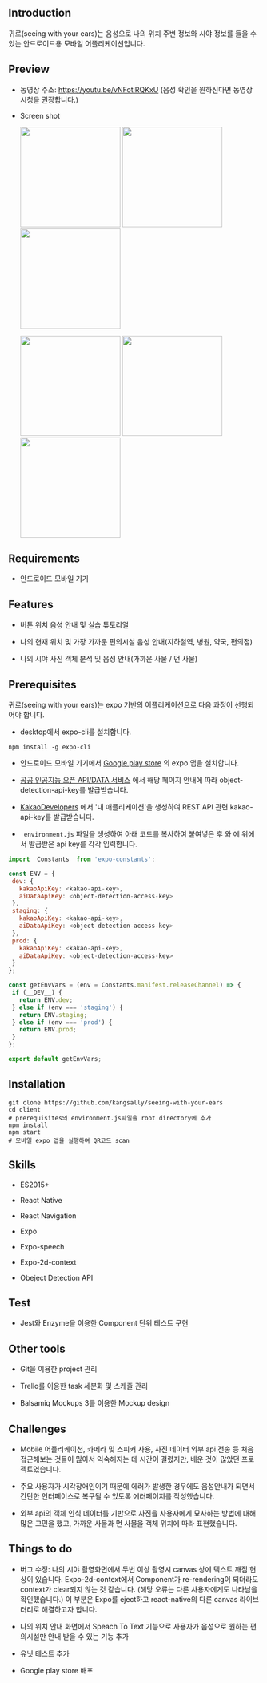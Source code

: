 ## Introduction

귀로(seeing with your ears)는 음성으로 나의 위치 주변 정보와 시야 정보를 들을 수 있는 안드로이드용 모바일 어플리케이션입니다.



## Preview

- 동영상 주소: https://youtu.be/vNFotiRQKxU (음성 확인을 원하신다면 동영상 시청을 권장합니다.)

- Screen shot

  <img src="./screenshot/intro.jpg" width="200px" /> <img src="./screenshot/tutorial1.jpg" width="200px" /> <img src="./screenshot/tutorial2.jpg" width="200px" />

  <img src="./screenshot/main.jpg" width="200px" /> <img src="./screenshot/view.jpg" width="200px" /> <img src="./screenshot/location.jpg" width="200px" />





## Requirements

- 안드로이드 모바일 기기



## **Features**

- 버튼 위치 음성 안내 및 실습 튜토리얼

- 나의 현재 위치 및 가장 가까운 편의시설 음성 안내(지하철역, 병원, 약국, 편의점)

- 나의 시야 사진 객체 분석 및 음성 안내(가까운 사물 / 먼 사물)



## Prerequisites

귀로(seeing with your ears)는 expo 기반의 어플리케이션으로 다음 과정이 선행되어야 합니다.

- desktop에서 expo-cli를 설치합니다. 

```
npm install -g expo-cli
```

- 안드로이드 모바일 기기에서 [Google play store](https://play.google.com/store/apps/details?id=host.exp.exponent) 의 expo 앱을 설치합니다.

- [공공 인공지능 오픈 API/DATA 서비스](http://aiopen.etri.re.kr/service_prepare.php) 에서 해당 페이지 안내에 따라 object-detection-api-key를 발급받습니다.

- [KakaoDevelopers](https://developers.kakao.com/apps) 에서 '내 애플리케이션'을 생성하여 REST API 관련 kakao-api-key를 발급받습니다.

- ` environment.js` 파일을 생성하여 아래 코드를 복사하여 붙여넣은 후 <kakao-api-key> 와 <object-detection-access-key>에 위에서 발급받은 api key를 각각 입력합니다.

```javascript
import  Constants  from 'expo-constants';

const ENV = {
 dev: {
   kakaoApiKey: <kakao-api-key>,
   aiDataApiKey: <object-detection-access-key>
 },
 staging: {
   kakaoApiKey: <kakao-api-key>,
   aiDataApiKey: <object-detection-access-key>
 },
 prod: {
   kakaoApiKey: <kakao-api-key>,
   aiDataApiKey: <object-detection-access-key>
 }
};

const getEnvVars = (env = Constants.manifest.releaseChannel) => {
 if (__DEV__) {
   return ENV.dev;
 } else if (env === 'staging') {
   return ENV.staging;
 } else if (env === 'prod') {
   return ENV.prod;
 }
};

export default getEnvVars;

```



## **Installation**

```
git clone https://github.com/kangsally/seeing-with-your-ears
cd client
# prerequisites의 environment.js파일을 root directory에 추가
npm install
npm start
# 모바일 expo 앱을 실행하여 QR코드 scan
```



## **Skills**

- ES2015+

- React Native

- React Navigation

- Expo

- Expo-speech

- Expo-2d-context

- Obeject Detection API



## **Test**

-  Jest와 Enzyme을 이용한 Component 단위 테스트 구현



## **Other tools**

- Git을 이용한 project 관리

- Trello를 이용한 task 세분화 및 스케줄 관리

- Balsamiq Mockups 3를 이용한 Mockup design



## **Challenges**

- Mobile 어플리케이션, 카메라 및 스피커 사용, 사진 데이터 외부 api 전송 등 처음 접근해보는 것들이 믾아서 익숙해지는 데 시간이 걸렸지만, 배운 것이 많았던 프로젝트였습니다.

- 주요 사용자가 시각장애인이기 때문에 에러가 발생한 경우에도 음성안내가 되면서 간단한 인터페이스로 복구될 수 있도록 에러페이지를 작성했습니다.

- 외부 api의 객체 인식 데이터를 기반으로 사진을 사용자에게 묘사하는 방법에 대해 많은 고민을 했고, 가까운 사물과 먼 사물을 객체 위치에 따라 표현했습니다.



## **Things to do**

- 버그 수정: 나의 시야 촬영화면에서 두번 이상 촬영시 canvas 상에 텍스트 깨짐 현상이 있습니다. Expo-2d-context에서 Component가 re-rendering이 되더라도 context가 clear되지 않는 것 같습니다. (해당 오류는 다른 사용자에게도 나타남을 확인했습니다.) 이 부분은 Expo를 eject하고 react-native의 다른 canvas 라이브러리로 해결하고자 합니다.

- 나의 위치 안내 화면에서 Speach To Text 기능으로 사용자가 음성으로 원하는 편의시설만 안내 받을 수 있는 기능 추가

- 유닛 테스트 추가
- Google play store 배포 
